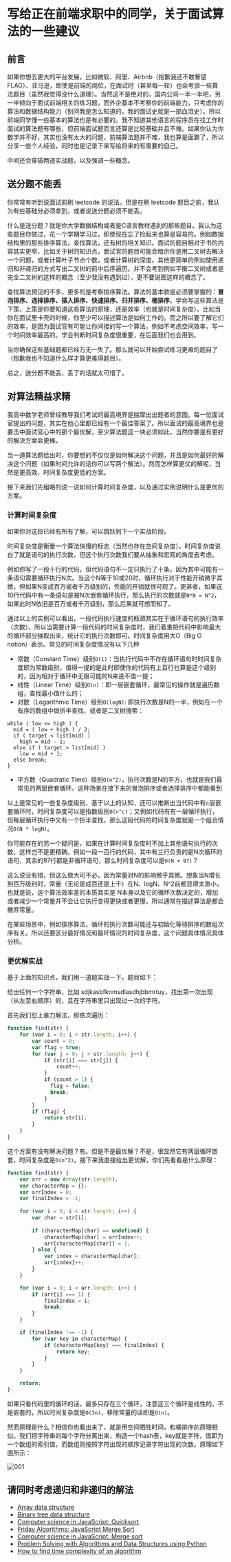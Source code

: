 # 写给正在前端求职中的同学，关于面试算法的一些建议

## 前言

如果你想去更大的平台发展，比如微软、阿里、Airbnb（抱歉我还不敢奢望FLAG）、亚马逊，即使是前端的岗位，在面试时（甚至每一轮）也会考验一些算法题目（虽然我觉得没什么道理）。当然这不是绝对的，国内公司一半一半吧，另一半倾向于面试前端相关的练习题，而外企基本不考察你的前端能力，只考虑你的算法和数据结构能力（别问我是怎么知道的，我的面试史就是一部血泪史）。所以前端同学懂一些基本的算法也是有必要的。我不知道其他语言的程序员在找工作时面试的算法题有哪些，但前端面试题而言还算是比较基础并且不难。如果你认为你数学并不好，其实也没有太大的问题，前端算法题并不难，我也算是面霸了，所以分享一些个人经验，同时也是记录下来写给将来的有需要的自己。

中间还会穿插两道实战题，以及强调一些概念。

## 送分题不能丢

你常常有听到说面试前刷 leetcode 的说法。但是在刷 leetcode 题目之前，我认为有些基础分必须拿到，或者说送分题必须不能丢。

什么是送分题？就是你大学数据结构或者是C语言教材遇到的那些题目。我认为这些题目你做过，花一个学期学习过，即使现在忘了捡起来也算是容易的。例如数据结构里的那些排序算法，查找算法，还有树的相关知识。面试的题目相对于书的内容其实更窄，比如关于树的知识点，面试官的题目可能会暗示你是用二叉树去解决一个问题，或者计算叶子节点个数，或者计算树的深度。其他更简单的例如使用递归和非递归的方式写出二叉树的前中后序遍历。并不会考到例如平衡二叉树或者是完全二叉树的这样的概念（至少我没有遇到过），更不要说图这样的概念了。

查找算法预见的不多，更多的是考察排序算法。算法的基本款是必须要掌握的：**冒泡排序、选择排序、插入排序、快速排序、归并排序、桶排序**。学会写这些算法是下策，上策是你要知道这些算法的原理，还是效率（也就是时间复杂度）。比如当你在面试里卡壳的时候，你至少可以描述算法是如何工作的。而之所以要了解它们的效率，是因为面试官有可能让你间接的写一个算法，例如不考虑空间效率，写一个时间效率最高的。学会判断时间复杂度很重要，在后面我们也会用到。

当你确保这些基础题都已经万无一失了。那么就可以开始尝试练习更难的题目了（抱歉我也不知道什么样才算更难得题目）。

总之，送分题不能丢，丢了的话就太可惜了。

## 对算法精益求精

我高中数学老师曾经教导我们考试的最高境界是揣摩出出题者的意图。每一位面试官提出的问题，其实在他心里都已经有一个最佳答案了。所以面试的最高境界也是要击中面试官心中的那个最优解，至少算法题这一块必须如此，当然你要是有更好的解决方案会更棒。

当一道算法题给出时，你要想的不仅仅是如何解决这个问题，并且是如何最好的解决这个问题（如果时间允许的话你可以写两个解法）。然而怎样算更优的解呢，当然是更高效，时间复杂度更低的方案。

接下来我们先粗略的说一说如何计算时间复杂度，以及通过实例说明什么是更优的方案。

### 计算时间复杂度

如果你对这段已经有所有了解，可以跳跃到下一个实战阶段。

时间复杂度是衡量一个算法快慢的标志（当然也存在空间复杂度）。时间复杂度说白了就是语句的执行次数，但这个执行次数我们要从抽象和宏观的角度去考虑。

例如你写了一段十行的代码，但代码语句不一定只执行了十条，因为其中可能有一条语句需要循环执行N次。当这个N等于10或20时，循环执行对于性能开销微乎其微，但如果N变成百万或者千万级别的，性能的开销就很可观了。更甚者，如果这10行代码中有一条语句是被N次嵌套循环执行，那么执行的次数就是`N*N = N^2`，如果此时N依旧是百万或者千万级别，那么后果就可想而知了。

通过以上的实例可以看出，一段代码执行速度的瓶颈其实在于循环语句的执行效率（次数），所以当需要计算一段代码的时间复杂度时，我们着重把代码中影响最大的循环部分抽取出来，统计它的执行次数即可。时间复杂度用大O（Big O notion）表示。常见的时间复杂度情况有以下几种

- 常数（Constant Time）级别`O(1)`：当执行代码中不存在循环语句时时间复杂度即为常数级别，值得一提的是此时即使你的代码有上百行也算是这个级别的，因为相对于循环中无限可能的N来说不值一提；
- 线性（Linear Time）级别`O(n)`：即一层嵌套循环，最常见的操作就是遍历数组，查找最小值什么的；
- 对数（Logarithmic Time）级别`O(logN)`: 即执行次数是N的一半，例如在一个有序的数组中做折半查找、或者是二叉树搜索：

```
while ( low <= high ) {
  mid = ( low + high ) / 2;
  if ( target < list[mid] )
    high = mid - 1;
  else if ( target > list[mid] )
    low = mid + 1;
  else break;
}
```
- 平方数（Quadratic Time）级别`O(n^2)`，执行次数是N的平方，也就是我们最常见的两层嵌套循环。这种场景在接下来的冒泡排序或者选择排序中都能看到

以上是常见的一些复杂度级别，基于以上的认知，还可以推断出当代码中有c层嵌套循环时，时间复杂度可以是指数级别`O(n^c)`；又例如代码有有一层循环执行，但每层循环执行中又有一个折半查找，那么这段代码的时间复杂度就是一个组合情况`O(N * logN)`。

你可能存在的另一个疑问是，如果在计算时间复杂度时不加上其他语句执行的次数，这样岂不是更精确。例如一段一百行的代码，其中有三行负责的是N次循环的语句，其余的97行都是非循环语句，那么时间复杂度可以是`O(N + 97)`？

这么说没有错，但这么做大可不必，因为常量对N的影响微乎其微。想象当N增长到百万级别时，常量（无论是成百还是上千）在N、logN、N^2前都显得太渺小，也就是说，这个算法效率差的本质其实是
N本身以及它的循环次数决定的，增加或者减少一个常量并不会让它执行变得更快或者更慢。所以通常在描述算法是都会撇弃常量。

在某些场景中，例如排序算法，循环的执行次数可能还与初始化等待排序的数组次序有关。所以还要区分最好情况和最坏情况的时间复杂度，这个问题具体情况具体分析。

### 更优解实战

基于上面的知识点，我们用一道题实战一下。题目如下：

给出任何一个字符串，比如 sdjkasbfknmsdlasdhjbbmrtuy，找出第一次出现（从左至右顺序）的，且在字符串里只出现过一次的字符。

首先我们怼上暴力解法，即依次遍历：

```javascript
function find(str) {
    for (var i = 0; i < str.length; i++) {
        var count = 0;
        var flag = true;
        for (var j = 0; j < str.length; j++) {
            if (str[i] === str[j]) {
                count++;
            }
            if (count > 1) {
              flag = false;
              break;
            }
        }
        if (flag) {
            return str[i];
        }
    }
}
```

这个方案有没有解决问题？有。但是不是最优解？不是，很显然它有两层循环嵌套，时间复杂度是`O(n^2)`。接下来我直接给出更优解，你们先看看是什么原理：

```javascript
function find(str) {
    var arr = new Array(str.length);
    var characterMap = {};
    var arrIndex = 0;
    var finalIndex = -1;
    
    for (var i = 0; i < str.length; i++) {
        var char = str[i];
        
        if (characterMap[char] == undefined) {
            characterMap[char] = arrIndex++;
            arr[characterMap[char]] = 1;
        } else {
            var index = characterMap[char];
            arr[index]++;
        }
    }

    for (var i = 0; i < arr.length; i++) {
        if (arr[i] === 1) {
            finalIndex = i;
            break;
        }
    }

    if (finalIndex !== -1) {
        for (var key in characterMap) {
            if (characterMap[key] === finalIndex) {
                return key;
            }
        }
    }

    return;
}
```

如果只看代码里的循环的话，最多只存在三个循环，注意这三个循环是线性的，不是嵌套的，所以时间复杂度是`O(3n)`，移除常量的话即是`O(n)`。

然而原理是什么？相信你也看出来了，就是用空间牺牲时间，和桶排序的原理相似。我们把字符串的每个字符分离出来，构造一个hash表，key就是字符，值即为一个数组的索引值，而数组则按照字符出现的顺序记录字符出现的次数。原理如下图所示：

![001](./images/interview-algorithm-advices/image_001.png)

## 请同时考虑递归和非递归的解法

- [Array data structure](http://www.geeksforgeeks.org/array-data-structure/)
- [Binary tree data structure](http://www.geeksforgeeks.org/binary-tree-data-structure/)
- [Computer science in JavaScript: Quicksort](https://www.nczonline.net/blog/2012/11/27/computer-science-in-javascript-quicksort/)
- [Friday Algorithms: JavaScript Merge Sort](http://www.stoimen.com/blog/2010/07/02/friday-algorithms-javascript-merge-sort/)
- [Computer science in JavaScript: Merge sort](https://www.nczonline.net/blog/2012/10/02/computer-science-and-javascript-merge-sort/)
- [Problem Solving with Algorithms and Data Structures using Python](http://interactivepython.org/runestone/static/pythonds/index.html)
- [How to find time complexity of an algorithm](http://stackoverflow.com/questions/11032015/how-to-find-time-complexity-of-an-algorithm)